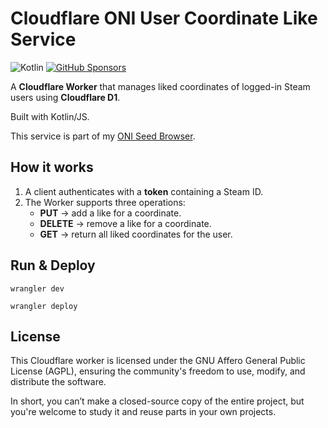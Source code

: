 # Cloudflare ONI User Coordinate Like Service

![Kotlin](https://img.shields.io/badge/kotlin-2.2.20-blue.svg?logo=kotlin)
[![GitHub Sponsors](https://img.shields.io/badge/Sponsor-gray?&logo=GitHub-Sponsors&logoColor=EA4AAA)](https://github.com/sponsors/StefanOltmann)

A **Cloudflare Worker** that manages liked coordinates of logged-in Steam users using **Cloudflare D1**.

Built with Kotlin/JS.

This service is part of my [ONI Seed Browser](https://stefan-oltmann.de/oni-seed-browser).

## How it works

1. A client authenticates with a **token** containing a Steam ID.
2. The Worker supports three operations:
    - **PUT** → add a like for a coordinate.
    - **DELETE** → remove a like for a coordinate.
    - **GET** → return all liked coordinates for the user.

## Run & Deploy

```
wrangler dev
```

```
wrangler deploy
```

## License

This Cloudflare worker is licensed under the GNU Affero General Public License (AGPL),
ensuring the community's freedom to use, modify, and distribute the software.

In short, you can’t make a closed-source copy of the entire project,
but you're welcome to study it and reuse parts in your own projects.
